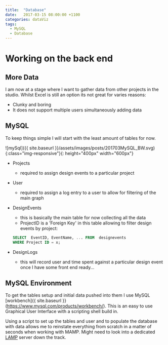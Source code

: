 ```yaml
---
title:  "Database"
date:   2017-03-15 08:00:00 +1100
categories: dataViz
tags:
  - MySQL
  - Database
---
```


# Working on the back end 

## More Data

I am now at a stage where I want to gather data from other projects in the studio. Whilst Excel is still an option its not great for varies reasons:

* Clunky and boring
* It does not support multiple users simultaneously adding data


## MySQL

To keep things simple I will start with the least amount of tables for now.

![mySql]({{ site.baseurl }}/assets/images/posts/201703MySQL_BW.svg){:class="img-responsive"}{: height="400px" width="600px"}

* Projects
    * required to assign design events to a particular project

* User
    * required to assign a log entry to a user to allow for filtering of the main graph

* DesignEvents
    * this is basically the main table for now collecting all the data 
    * ProjectID is a 'Foreign Key' in this table allowing to filter design events by project:

    ```sql
    SELECT  EventID, EventName, ... FROM  designevents 
    WHERE Project ID = x;
    ```

* DesignLogs
   * this will record user and time spent against a particular design event once I have some front end ready...

## MySQL Environment

To get the tables setup and initial data pushed into them I use MySQL [workbench]{{ site.baseurl }} (https://www.mysql.com/products/workbench/). This is an easy to use Graphical User Interface with a scripting shell build in.

Using a script to set up the tables and user and to populate the database with data allows me to reinstate everything from scratch in a matter of seconds when working with MAMP. Might need to look into a dedicated [LAMP](https://aws.amazon.com/marketplace/pp/B0078UIFF2) server down the track.

